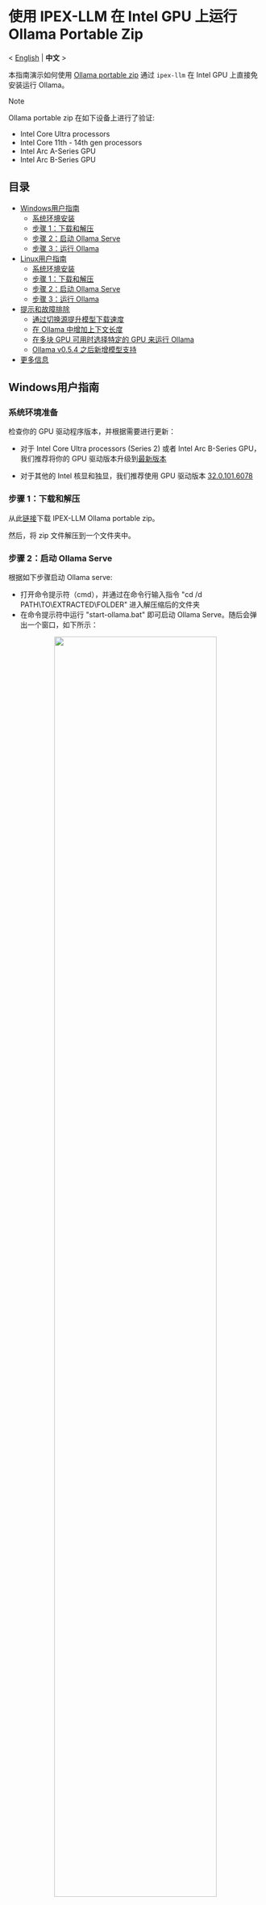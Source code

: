 # 使用 IPEX-LLM 在 Intel GPU 上运行 Ollama Portable Zip
<p>
   < <a href='./ollama_portablze_zip_quickstart.md'>English</a> | <b>中文</b> >
</p>

本指南演示如何使用 [Ollama portable zip](https://github.com/intel/ipex-llm/releases/tag/v2.2.0-nightly) 通过 `ipex-llm` 在 Intel GPU 上直接免安装运行 Ollama。

> [!NOTE]
> Ollama portable zip 在如下设备上进行了验证:
> - Intel Core Ultra processors
> - Intel Core 11th - 14th gen processors
> - Intel Arc A-Series GPU
> - Intel Arc B-Series GPU

## 目录
- [Windows用户指南](#windows用户指南)
  - [系统环境安装](#系统环境准备)
  - [步骤 1：下载和解压](#步骤-1下载和解压)
  - [步骤 2：启动 Ollama Serve](#步骤-2启动-ollama-serve)
  - [步骤 3：运行 Ollama](#步骤-3运行-ollama)
- [Linux用户指南](#linux用户指南)
  - [系统环境安装](#系统环境准备-1)
  - [步骤 1：下载和解压](#步骤-1下载和解压-1)
  - [步骤 2：启动 Ollama Serve](#步骤-2启动-ollama-serve-1)
  - [步骤 3：运行 Ollama](#步骤-3运行-ollama-1)
- [提示和故障排除](#提示和故障排除)
  - [通过切换源提升模型下载速度](#通过切换源提升模型下载速度)
  - [在 Ollama 中增加上下文长度](#在-ollama-中增加上下文长度)
  - [在多块 GPU 可用时选择特定的 GPU 来运行 Ollama](#在多块-gpu-可用时选择特定的-gpu-来运行-ollama)
  - [Ollama v0.5.4 之后新增模型支持](#ollama-v054-之后新增模型支持)
- [更多信息](ollama_quickstart.zh-CN.md)

## Windows用户指南

### 系统环境准备

检查你的 GPU 驱动程序版本，并根据需要进行更新：

- 对于 Intel Core Ultra processors (Series 2) 或者 Intel Arc B-Series GPU，我们推荐将你的 GPU 驱动版本升级到[最新版本](https://www.intel.com/content/www/us/en/download/785597/intel-arc-iris-xe-graphics-windows.html)

- 对于其他的 Intel 核显和独显，我们推荐使用 GPU 驱动版本 [32.0.101.6078](https://www.intel.com/content/www/us/en/download/785597/834050/intel-arc-iris-xe-graphics-windows.html)

### 步骤 1：下载和解压

从此[链接](https://github.com/intel/ipex-llm/releases/tag/v2.2.0-nightly)下载 IPEX-LLM Ollama portable zip。

然后，将 zip 文件解压到一个文件夹中。

### 步骤 2：启动 Ollama Serve

根据如下步骤启动 Ollama serve:

- 打开命令提示符（cmd），并通过在命令行输入指令 "cd /d PATH\TO\EXTRACTED\FOLDER" 进入解压缩后的文件夹
- 在命令提示符中运行 "start-ollama.bat" 即可启动 Ollama Serve。随后会弹出一个窗口，如下所示：

<div align="center">
  <img src="https://llm-assets.readthedocs.io/en/latest/_images/ollama_portable_start_ollama_new.png"  width=80%/>
</div>

### 步骤 3：运行 Ollama

接下来通过在相同的命令提示符（非弹出的窗口）中运行 `ollama run deepseek-r1:7b`（可以将当前模型替换为你需要的模型），即可在 Intel GPUs 上使用 Ollama 运行 LLMs：


<div align="center">
  <img src="https://llm-assets.readthedocs.io/en/latest/_images/ollama_portable_run_ollama_new.png"  width=80%/>
</div>

## Linux用户指南

### 系统环境准备

检查你的 GPU 驱动程序版本，并根据需要进行更新；我们推荐用户按照[消费级显卡驱动安装指南](https://dgpu-docs.intel.com/driver/client/overview.html)来安装 GPU 驱动。


### 步骤 1：下载和解压

从此[链接](https://github.com/intel/ipex-llm/releases/tag/v2.2.0-nightly)下载 IPEX-LLM Ollama portable tgz。

然后，开启一个终端，输入如下命令将 tgz 文件解压到一个文件夹中。
```bash
tar -xvf [Downloaded tgz file path]
```

### 步骤 2：启动 Ollama Serve

进入解压后的文件夹，执行`./start-ollama.sh`启动 Ollama Serve： 

```bash
cd PATH/TO/EXTRACTED/FOLDER
./start-ollama.sh
```

<div align="center">
  <img src="https://llm-assets.readthedocs.io/en/latest/_images/ollama_portable_start_ollama_ubuntu.png"  width=80%/>
</div>

### 步骤 3：运行 Ollama

在 Intel GPUs 上使用 Ollama 运行大语言模型，如下所示：

- 打开另外一个终端，并输入指令 `cd PATH/TO/EXTRACTED/FOLDER` 进入解压后的文件夹
- 在终端中运行 `./ollama run deepseek-r1:7b`（可以将当前模型替换为你需要的模型）

<div align="center">
  <img src="https://llm-assets.readthedocs.io/en/latest/_images/ollama_portable_run_ollama_ubuntu.png"  width=80%/>
</div>

## 提示和故障排除

### 通过切换源提升模型下载速度

Ollama 默认从 Ollama 库下载模型。通过在**运行 Ollama 之前**设置环境变量 `IPEX_LLM_MODEL_SOURCE` 为 `modelscope` 或 `ollama`，你可以切换模型的下载源。

例如，如果你想运行 `deepseek-r1:7b` 但从 Ollama 库的下载速度较慢，可以通过如下方式改用 ModelScope 上的模型源：

- 对于 **Windows** 用户：

  - 打开命令提示符通过 `cd /d PATH\TO\EXTRACTED\FOLDER` 命令进入解压后的文件夹
  - 在命令提示符中运行 `set IPEX_LLM_MODEL_SOURCE=modelscope`
  - 运行 `ollama run deepseek-r1:7b`

- 对于 **Linux** 用户：

  - 在另一个终端（不同于运行 Ollama serve 的终端）中，输入指令 `cd PATH/TO/EXTRACTED/FOLDER` 进入解压后的文件夹
  - 在终端中运行 `export IPEX_LLM_MODEL_SOURCE=modelscope`
  - 运行 `./ollama run deepseek-r1:7b`

> [!Tip]
> 使用 `set IPEX_LLM_MODEL_SOURCE=modelscope` 下载的模型，在执行 `ollama list` 时仍会显示实际的模型 ID，例如：
> ```
> NAME                                                             ID              SIZE      MODIFIED
> modelscope.cn/unsloth/DeepSeek-R1-Distill-Qwen-7B-GGUF:Q4_K_M    f482d5af6aec    4.7 GB    About a minute ago
> ```
> 除了 `ollama run` 和 `ollama pull`，其他操作中模型应通过其实际 ID 进行识别，例如： `ollama rm modelscope.cn/unsloth/DeepSeek-R1-Distill-Qwen-7B-GGUF:Q4_K_M`

### 在 Ollama 中增加上下文长度

默认情况下，Ollama 使用 2048 个 token 的上下文窗口运行模型。也就是说，模型最多能 “记住” 2048 个 token 的上下文。

要增加上下文长度，可以在**启动 Ollama serve 之前**设置环境变量 `IPEX_LLM_NUM_CTX`，步骤如下（如果 Ollama serve 已经在运行，请确保先将其停止）：

- 对于 **Windows** 用户：

  - 打开命令提示符，并通过 `cd /d PATH\TO\EXTRACTED\FOLDER` 命令进入解压后的文件夹
  - 在命令提示符中将 `IPEX_LLM_NUM_CTX` 设置为所需长度，例如：`set IPEX_LLM_NUM_CTX=16384`
  - 通过运行 `start-ollama.bat` 启动 Ollama serve

- 对于 **Linux** 用户：

  - 在终端中输入指令 `cd PATH/TO/EXTRACTED/FOLDER` 进入解压后的文件夹
  - 在终端中将 `IPEX_LLM_NUM_CTX` 设置为所需长度，例如：`export IPEX_LLM_NUM_CTX=16384`
  - 通过运行 `./start-ollama.sh` 启动 Ollama serve

> [!Tip]
> `IPEX_LLM_NUM_CTX` 的优先级高于模型 `Modelfile` 中设置的 `num_ctx`。

### 在多块 GPU 可用时选择特定的 GPU 来运行 Ollama

如果你的机器上有多块 GPU，Ollama 默认会在所有 GPU 上运行。

你可以通过在**启动 Ollama serve 之前**设置环境变量 `ONEAPI_DEVICE_SELECTOR` 来指定在特定的 Intel GPU 上运行 Ollama，步骤如下（如果 Ollama serve 已经在运行，请确保先将其停止）：

- 确认多块 GPU 对应的 id (例如0，1等)。你可以通过在加载任何模型时查看 Ollama serve 的日志来找到它们，例如：

  <div align="center">
    <img src="https://llm-assets.readthedocs.io/en/latest/_images/ollama_portable_multi_gpus.png"  width=80%/>
  </div>

- 对于 **Windows** 用户：

  - 打开命令提示符，并通过 `cd /d PATH\TO\EXTRACTED\FOLDER` 命令进入解压后的文件夹
  - 在命令提示符中设置 `ONEAPI_DEVICE_SELECTOR` 来定义你想使用的 Intel GPU，例如 `set ONEAPI_DEVICE_SELECTOR=level_zero:0`，其中`0`应该替换成你期望的 GPU id
  - 通过运行 `start-ollama.bat` 启动 Ollama serve

- 对于 **Linux** 用户：

  - 在终端中输入指令 `cd PATH/TO/EXTRACTED/FOLDER` 进入解压后的文件夹
  - 在终端中设置 `ONEAPI_DEVICE_SELECTOR` 来定义你想使用的 Intel GPU，例如 `export ONEAPI_DEVICE_SELECTOR=level_zero:0`，其中`0`应该替换成你期望的 GPU id
  - 通过运行 `./start-ollama.sh` 启动 Ollama serve

### Ollama v0.5.4 之后新增模型支持

当前的 Ollama Portable Zip 基于 Ollama v0.5.4；此外，以下新模型也已在 Ollama Portable Zip 中得到支持：

| 模型  | 下载（Windows）| 下载（Linux）| 模型链接 |
| - | - | - | - |
| DeepSeek-R1 | `ollama run deepseek-r1` | `./ollama run deepseek-r1` | [deepseek-r1](https://ollama.com/library/deepseek-r1) |
| Openthinker | `ollama run openthinker` | `./ollama run openthinker` | [openthinker](https://ollama.com/library/openthinker) |
| DeepScaleR | `ollama run deepscaler` | `./ollama run deepscaler` | [deepscaler](https://ollama.com/library/deepscaler) |
| Phi-4 | `ollama run phi4` | `./ollama run phi4` | [phi4](https://ollama.com/library/phi4) |
| Dolphin 3.0 | `ollama run dolphin3` | `./ollama run dolphin3` | [dolphin3](https://ollama.com/library/dolphin3) |
| Smallthinker | `ollama run smallthinker` |`./ollama run smallthinker` | [smallthinker](https://ollama.com/library/smallthinker) |
| Granite3.1-Dense |  `ollama run granite3-dense` | `./ollama run granite3-dense` | [granite3.1-dense](https://ollama.com/library/granite3.1-dense) |
| Granite3.1-Moe-3B | `ollama run granite3-moe` | `./ollama run granite3-moe` | [granite3.1-moe](https://ollama.com/library/granite3.1-moe) |
